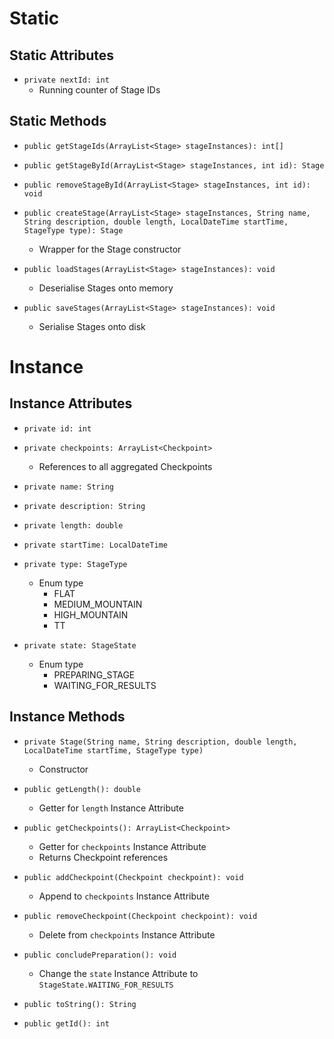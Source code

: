 # Static
## Static Attributes
- `private nextId: int`
	- Running counter of Stage IDs
## Static Methods
- `public getStageIds(ArrayList<Stage> stageInstances): int[]`

- `public getStageById(ArrayList<Stage> stageInstances, int id): Stage`
- `public removeStageById(ArrayList<Stage> stageInstances, int id): void`
- `public createStage(ArrayList<Stage> stageInstances, String name, String description, double length, LocalDateTime startTime, StageType type): Stage`
	- Wrapper for the Stage constructor

- `public loadStages(ArrayList<Stage> stageInstances): void`
	- Deserialise Stages onto memory
- `public saveStages(ArrayList<Stage> stageInstances): void`
	- Serialise Stages onto disk
# Instance
## Instance Attributes
- `private id: int`
- `private checkpoints: ArrayList<Checkpoint>`
	- References to all aggregated Checkpoints

- `private name: String`
- `private description: String`
- `private length: double`
- `private startTime: LocalDateTime`
- `private type: StageType`
	- Enum type
		- FLAT
		- MEDIUM_MOUNTAIN
		- HIGH_MOUNTAIN
		- TT
- `private state: StageState`
	- Enum type
		- PREPARING_STAGE
		- WAITING_FOR_RESULTS
## Instance Methods
- `private Stage(String name, String description, double length, LocalDateTime startTime, StageType type)`
	- Constructor

- `public getLength(): double`
	- Getter for `length` Instance Attribute

- `public getCheckpoints(): ArrayList<Checkpoint>`
	- Getter for `checkpoints` Instance Attribute
	- Returns Checkpoint references
- `public addCheckpoint(Checkpoint checkpoint): void`
	- Append to `checkpoints` Instance Attribute
- `public removeCheckpoint(Checkpoint checkpoint): void`
	- Delete from `checkpoints` Instance Attribute

- `public concludePreparation(): void`
	- Change the `state` Instance Attribute to `StageState.WAITING_FOR_RESULTS`

- `public toString(): String`
- `public getId(): int`